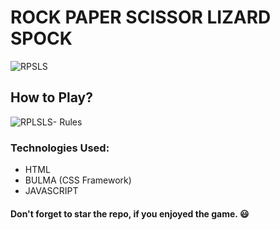 # ROCK PAPER SCISSOR LIZARD SPOCK
![RPSLS](assets/MetaImage.jpg)
## How to Play?
![RPLSLS- Rules](assets/RulesImageforMD.jpg)
### Technologies Used:
- HTML
- BULMA (CSS Framework)
- JAVASCRIPT
#### Don't forget to star the repo, if you enjoyed the game. :smiley:
